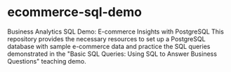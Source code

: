 # ecommerce-sql-demo
Business Analytics SQL Demo: E-commerce Insights with PostgreSQL This repository provides the necessary resources to set up a PostgreSQL database with sample e-commerce data and practice the SQL queries demonstrated in the "Basic SQL Queries: Using SQL to Answer Business Questions" teaching demo.

